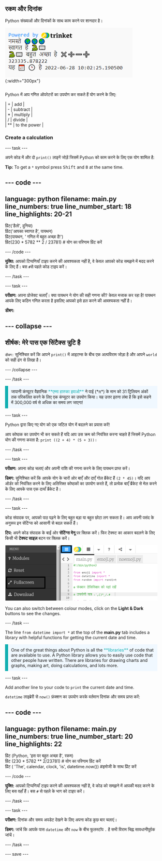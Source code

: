 ## रकम और दिनांक

<div style="display: flex; flex-wrap: wrap">
<div style="flex-basis: 200px; flex-grow: 1; margin-right: 15px;">
Python संख्याओं और दिनांकों के साथ काम करने पर शानदार है।
</div>
<div>

![The text output area with five printed lines showing new sum and current date outputs.](images/sums_dates.png){:width="300px"} 

</div>
</div>

Python में आप गणित ऑपरेटरों का उपयोग कर सकते हैं योग करने के लिए:

| + | add |   
| - | subtract |   
| * | multiply |   
| / | divide |   
| ** | to the power |

### Create a calculation

--- task ---

अपने कोड में और दो `print()` लाइनें जोड़ें जिसमें Python को काम करने के लिए एक योग शामिल है:

**Tip:** To get a `*` symbol press <kbd>Shift</kbd> and <kbd>8</kbd> at the same time.

--- code ---
---
language: python filename: main.py line_numbers: true line_number_start: 18
line_highlights: 20-21
---

प्रिंट('हैलो', दुनिया)   
प्रिंट('आपका स्वागत है', पायथन)   
प्रिंट(पायथन, ' गणित में बहुत अच्छा है!')   
प्रिंट(230 * 5782 ** 2 / 23781) # योग का परिणाम प्रिंट करें

--- /code ---

**युक्ति:** आपको टिप्पणियाँ टाइप करने की आवश्यकता नहीं है, वे केवल आपको कोड समझने में मदद करने के लिए हैं। बस `#`से पहले कोड टाइप करें।

--- /task ---

--- task ---

**परीक्षण:** अपना प्रोजेक्ट चलाएँ। क्या पायथन ने योग की सही गणना की? केवल मजाक कर रहा है! पायथन आपके लिए कठिन गणित करता है इसलिए आपको इसे हल करने की आवश्यकता नहीं है।

**डीबग:**

--- collapse ---
---
शीर्षक: मेरे पास एक सिंटैक्स त्रुटि है
---

`डीबग:` सुनिश्चित करें कि आपने `print()` में आइटम्स के बीच एक अल्पविराम जोड़ा है और आपने `world` को सही ढंग से लिखा है।

--- /collapse ---

--- /task ---

<p style="border-left: solid; border-width:10px; border-color: #0faeb0; background-color: aliceblue; padding: 10px;">
जापानी कंप्यूटर वैज्ञानिक <span style="color: #0faeb0">**एम्मा हारुका इवाओ**</span> ने पाई (*π*) के मान को 31 ट्रिलियन अंकों तक परिकलित करने के लिए एक कंप्यूटर का उपयोग किया। यह उत्तर इतना लंबा है कि इसे कहने में 300,000 वर्ष से अधिक का समय लग जाएगा! 
</p>

--- task ---

Python द्वारा किए गए योग को एक जटिल योग में बदलने का प्रयास करें!

आप कोष्ठक का उपयोग भी कर सकते हैं यदि आप उस क्रम को नियंत्रित करना चाहते हैं जिसमें Python योग की गणना करता है: `print ((2 + 4) * (5 + 3))`।

--- /task ---

--- task ---

**परीक्षण:** अपना कोड चलाएं और अपनी राशि की गणना करने के लिए पायथन प्राप्त करें।

**डिबग:** सुनिश्चित करें कि आपके योग के चारों ओर बाएँ और दाएँ गोल ब्रैकेट हैं `(2 * 45)`। यदि आप ऑर्डर को नियंत्रित करने के लिए अतिरिक्त कोष्ठकों का उपयोग करते हैं, तो प्रत्येक बाएँ ब्रैकेट से मेल करने के लिए आपके पास एक दायाँ ब्रैकेट है।

--- /task ---

--- task ---

कोड संपादक पर, आपको पाठ पढ़ने के लिए बहुत बड़ा या बहुत छोटा लग सकता है। आप अपनी पसंद के अनुरूप इन सेटिंग्स को आसानी से बदल सकते हैं।

**टिप:** अपने कोड संपादक के बाईं ओर **सेटिंग्स मेनू**  पर क्लिक करें। फिर टेक्स्ट का आकार बदलने के लिए किसी भी **टेक्स्ट साइज़** बटन पर क्लिक करें।

![The code editor with the settings menu expanded, to show the Colour Mode and Text Size options.](images/full_screen.png)

You can also switch between colour modes, click on the **Light & Dark** buttons to see the changes.

--- /task ---

The line `from datetime import *` at the top of the **main.py** tab includes a library with helpful functions for getting the current date and time.

<p style="border-left: solid; border-width:10px; border-color: #0faeb0; background-color: aliceblue; padding: 10px;">
One of the great things about Python is all the <span style="color: #0faeb0">**libraries**</span> of code that are available to use. A Python library allows you to easily use code that other people have written. There are libraries for drawing charts and graphs, making art, doing calculations, and lots more.
</p>

--- task ---

Add another line to your code to `print` the current date and time.

`datetime` लाइब्रेरी से `now()` फ़ंक्शन का उपयोग करके वर्तमान दिनांक और समय प्राप्त करें:

--- code ---
---
language: python filename: main.py line_numbers: true line_number_start: 20
line_highlights: 22
---

प्रिंट (Python, 'इस पर बहुत अच्छा है', रकम)    
प्रिंट (230 * 5782 ** 2/23781) # योग का परिणाम प्रिंट करें     
प्रिंट ( 'The', calendar, clock, 'is', datetime.now()) #इमोजी के साथ प्रिंट करें

--- /code ---

**युक्ति:** आपको टिप्पणियाँ टाइप करने की आवश्यकता नहीं है, वे कोड को समझने में आपकी मदद करने के लिए बस वहाँ हैं। बस `#` से पहले के भाग को टाइप करें।

--- /task ---

--- task ---

**परीक्षण:** दिनांक और समय अपडेट देखने के लिए अपना कोड कुछ बार चलाएं।

**डिबग:** जांचें कि आपके पास `datetime` और `now` के बीच फुलस्टॉप `.` है सभी विराम चिह्न सावधानीपूर्वक जांचें।

--- /task ---

--- save ---
